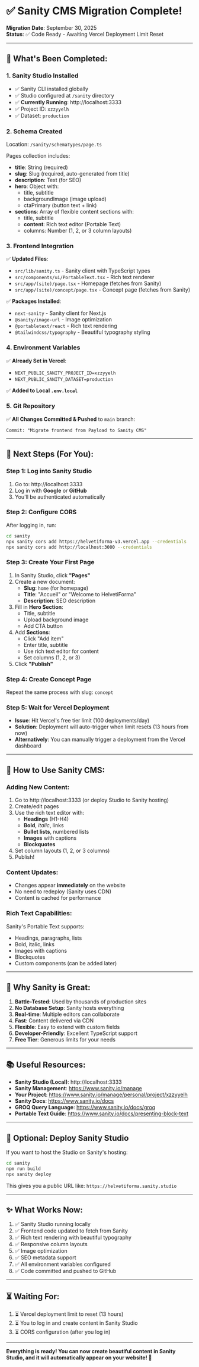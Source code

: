 # ✅ Sanity CMS Migration Complete!

**Migration Date**: September 30, 2025  
**Status**: ✅ Code Ready - Awaiting Vercel Deployment Limit Reset

---

## 🎉 What's Been Completed:

### 1. **Sanity Studio Installed**
- ✅ Sanity CLI installed globally
- ✅ Studio configured at `/sanity` directory
- ✅ **Currently Running**: http://localhost:3333
- ✅ Project ID: `xzzyyelh`
- ✅ Dataset: `production`

### 2. **Schema Created**
Location: `/sanity/schemaTypes/page.ts`

Pages collection includes:
- **title**: String (required)
- **slug**: Slug (required, auto-generated from title)
- **description**: Text (for SEO)
- **hero**: Object with:
  - title, subtitle
  - backgroundImage (image upload)
  - ctaPrimary (button text + link)
- **sections**: Array of flexible content sections with:
  - title, subtitle
  - **content**: Rich text editor (Portable Text)
  - columns: Number (1, 2, or 3 column layouts)

### 3. **Frontend Integration**
✅ **Updated Files**:
- `src/lib/sanity.ts` - Sanity client with TypeScript types
- `src/components/ui/PortableText.tsx` - Rich text renderer
- `src/app/(site)/page.tsx` - Homepage (fetches from Sanity)
- `src/app/(site)/concept/page.tsx` - Concept page (fetches from Sanity)

✅ **Packages Installed**:
- `next-sanity` - Sanity client for Next.js
- `@sanity/image-url` - Image optimization
- `@portabletext/react` - Rich text rendering
- `@tailwindcss/typography` - Beautiful typography styling

### 4. **Environment Variables**
✅ **Already Set in Vercel**:
- `NEXT_PUBLIC_SANITY_PROJECT_ID=xzzyyelh`
- `NEXT_PUBLIC_SANITY_DATASET=production`

✅ **Added to Local `.env.local`**

### 5. **Git Repository**
✅ **All Changes Committed & Pushed** to `main` branch:
```
Commit: "Migrate frontend from Payload to Sanity CMS"
```

---

## 🚀 Next Steps (For You):

### Step 1: Log into Sanity Studio
1. Go to: http://localhost:3333
2. Log in with **Google** or **GitHub**
3. You'll be authenticated automatically

### Step 2: Configure CORS
After logging in, run:
```bash
cd sanity
npx sanity cors add https://helvetiforma-v3.vercel.app --credentials
npx sanity cors add http://localhost:3000 --credentials
```

### Step 3: Create Your First Page
1. In Sanity Studio, click **"Pages"**
2. Create a new document:
   - **Slug**: `home` (for homepage)
   - **Title**: "Accueil" or "Welcome to HelvetiForma"
   - **Description**: SEO description
3. Fill in **Hero Section**:
   - Title, subtitle
   - Upload background image
   - Add CTA button
4. Add **Sections**:
   - Click "Add item"
   - Enter title, subtitle
   - Use rich text editor for content
   - Set columns (1, 2, or 3)
5. Click **"Publish"**

### Step 4: Create Concept Page
Repeat the same process with slug: `concept`

### Step 5: Wait for Vercel Deployment
- **Issue**: Hit Vercel's free tier limit (100 deployments/day)
- **Solution**: Deployment will auto-trigger when limit resets (13 hours from now)
- **Alternatively**: You can manually trigger a deployment from the Vercel dashboard

---

## 📝 How to Use Sanity CMS:

### Adding New Content:
1. Go to http://localhost:3333 (or deploy Studio to Sanity hosting)
2. Create/edit pages
3. Use the rich text editor with:
   - **Headings** (H1-H4)
   - **Bold**, *italic*, links
   - **Bullet lists**, numbered lists
   - **Images** with captions
   - **Blockquotes**
4. Set column layouts (1, 2, or 3 columns)
5. Publish!

### Content Updates:
- Changes appear **immediately** on the website
- No need to redeploy (Sanity uses CDN)
- Content is cached for performance

### Rich Text Capabilities:
Sanity's Portable Text supports:
- Headings, paragraphs, lists
- Bold, italic, links
- Images with captions
- Blockquotes
- Custom components (can be added later)

---

## 🎨 Why Sanity is Great:

1. **Battle-Tested**: Used by thousands of production sites
2. **No Database Setup**: Sanity hosts everything
3. **Real-time**: Multiple editors can collaborate
4. **Fast**: Content delivered via CDN
5. **Flexible**: Easy to extend with custom fields
6. **Developer-Friendly**: Excellent TypeScript support
7. **Free Tier**: Generous limits for your needs

---

## 📚 Useful Resources:

- **Sanity Studio (Local)**: http://localhost:3333
- **Sanity Management**: https://www.sanity.io/manage
- **Your Project**: https://www.sanity.io/manage/personal/project/xzzyyelh
- **Sanity Docs**: https://www.sanity.io/docs
- **GROQ Query Language**: https://www.sanity.io/docs/groq
- **Portable Text Guide**: https://www.sanity.io/docs/presenting-block-text

---

## 🔧 Optional: Deploy Sanity Studio

If you want to host the Studio on Sanity's hosting:
```bash
cd sanity
npm run build
npx sanity deploy
```

This gives you a public URL like: `https://helvetiforma.sanity.studio`

---

## ✨ What Works Now:

1. ✅ Sanity Studio running locally
2. ✅ Frontend code updated to fetch from Sanity
3. ✅ Rich text rendering with beautiful typography
4. ✅ Responsive column layouts
5. ✅ Image optimization
6. ✅ SEO metadata support
7. ✅ All environment variables configured
8. ✅ Code committed and pushed to GitHub

---

## ⏳ Waiting For:

1. ⏳ Vercel deployment limit to reset (13 hours)
2. ⏳ You to log in and create content in Sanity Studio
3. ⏳ CORS configuration (after you log in)

---

**Everything is ready! You can now create beautiful content in Sanity Studio, and it will automatically appear on your website! 🎉**

